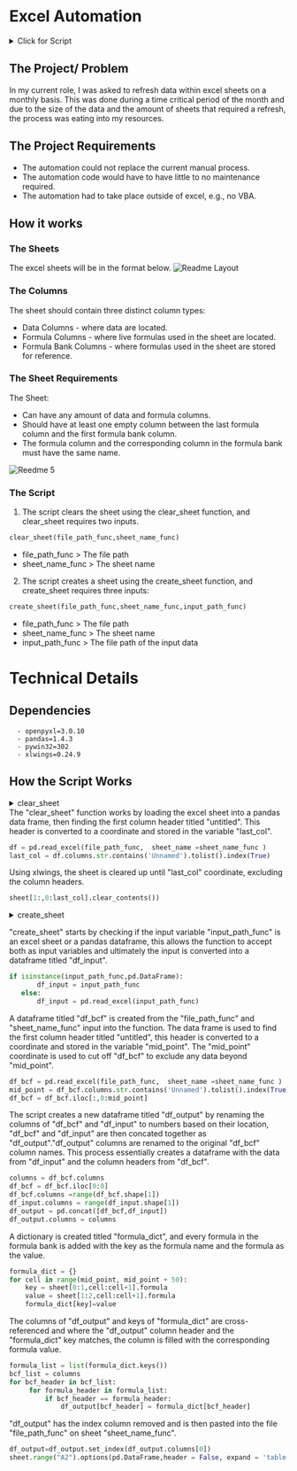 # Excel Automation
<details><summary>Click for Script</summary>
<p>

```python
from openpyxl import load_workbook
import pandas as pd
import numpy as np
import xlwings as xw
import win32com.client as win32
import pathlib
import sys

def clear_sheet(file_path_func,sheet_name_func): 
    df = pd.read_excel(file_path_func,  sheet_name =sheet_name_func )
    last_col = df.columns.str.contains('Unnamed').tolist().index(True) 
    sheet = wb.sheets[sheet_name_func]
    sheet[1:,0:last_col].clear_contents() 
        
def create_sheet(file_path_func,sheet_name_func,input_path_func):
    
    if isinstance(input_path_func,pd.DataFrame):
        df_input = input_path_func
    else:
        df_input = pd.read_excel(input_path_func)
    
    df_bcf = pd.read_excel(file_path_func,  sheet_name =sheet_name_func )
    mid_point = df_bcf.columns.str.contains('Unnamed').tolist().index(True)
    df_bcf = df_bcf.iloc[:,0:mid_point]
    
    columns = df_bcf.columns 
    df_bcf = df_bcf.iloc[0:0]
    df_bcf.columns =range(df_bcf.shape[1])
    df_input.columns = range(df_input.shape[1]) 
    df_output = pd.concat([df_bcf,df_input])
    df_output.columns = columns 
    
    wb = xw.Book(file_path_func)
    sheet = wb.sheets[sheet_name_func]
    
    formula_dict = {}
    for cell in range(mid_point, mid_point + 50):
        key = sheet[0:1,cell:cell+1].formula
        value = sheet[1:2,cell:cell+1].formula
        formula_dict[key]=value
    
    formula_list = list(formula_dict.keys())
    bcf_list = columns 
    for bcf_header in bcf_list:
        for formula_header in formula_list:
            if bcf_header == formula_header:
                df_output[bcf_header] = formula_dict[bcf_header]
    df_output=df_output.set_index(df_output.columns[0]) 
    sheet.range("A2").options(pd.DataFrame,header = False, expand = 'table',chunksize=1000).value = df_output
```

</p>
</details>

## The Project/ Problem 
In my current role, I was asked to refresh data within excel sheets on a monthly basis. This was done during a time critical period of the month and due to the size of the data and the amount of sheets that required a refresh, the process was eating into my resources.
## The Project Requirements 
- The automation could not replace the current manual process.
- The automation code would have to have little to no maintenance required.
- The automation had to take place outside of excel, e.g., no VBA.
## How it works
### The Sheets
The excel sheets will be in the format below.
![Readme Layout](https://user-images.githubusercontent.com/54468620/207132124-cabf5bcb-ffec-4775-abf6-2601ae18d33c.jpg)

### The Columns
The sheet should contain three distinct column types:
- Data Columns - where data are located.
- Formula Columns - where live formulas used in the sheet are located.
- Formula Bank Columns - where formulas used in the sheet are stored for reference. 

### The Sheet Requirements
The Sheet: 
- Can have any amount of data and formula columns.
- Should have at least one empty column between the last formula column and the first formula bank column.
- The formula column and the corresponding column in the formula bank must have the same name.

![Reedme 5](https://user-images.githubusercontent.com/54468620/207138239-cdc443b9-4445-460d-be38-44a50c4ec18b.jpg)

### The Script 
1. The script clears the sheet using the clear_sheet function, and clear_sheet requires two inputs.
```Python
clear_sheet(file_path_func,sheet_name_func)
 ```
* file_path_func > The file path 
* sheet_name_func > The sheet name 
2. The script creates a sheet using the create_sheet function, and create_sheet requires three inputs:
```Python
create_sheet(file_path_func,sheet_name_func,input_path_func)
 ```
* file_path_func > The file path 
* sheet_name_func > The sheet name 
* input_path_func > The file path of the input data 

# Technical Details
## Dependencies
```
  - openpyxl=3.0.10
  - pandas=1.4.3
  - pywin32=302
  - xlwings=0.24.9
```
## How the Script Works
<details><summary>clear_sheet</summary>
<p>

```python
def clear_sheet(file_path_func,sheet_name_func): 
    df = pd.read_excel(file_path_func,  sheet_name =sheet_name_func )
    last_col = df.columns.str.contains('Unnamed').tolist().index(True) 
    sheet = wb.sheets[sheet_name_func]
    sheet[1:,0:last_col].clear_contents()
```

</p>
</details>
The "clear_sheet" function works by loading the excel sheet into a pandas data frame, then finding the first column header titled "untitled". This header is converted to a coordinate and stored in the variable "last_col".

```python
df = pd.read_excel(file_path_func,  sheet_name =sheet_name_func )
last_col = df.columns.str.contains('Unnamed').tolist().index(True) 
```
Using xlwings, the sheet is cleared up until  "last_col" coordinate, excluding the column headers.
```python
sheet[1:,0:last_col].clear_contents()) 
```
<details><summary>create_sheet</summary>
<p>

```python
def create_sheet(file_path_func,sheet_name_func,input_path_func):
    
    if isinstance(input_path_func,pd.DataFrame):
        df_input = input_path_func
    else:
        df_input = pd.read_excel(input_path_func)
    
    df_bcf = pd.read_excel(file_path_func,  sheet_name =sheet_name_func )
    mid_point = df_bcf.columns.str.contains('Unnamed').tolist().index(True)
    df_bcf = df_bcf.iloc[:,0:mid_point]
    
    columns = df_bcf.columns 
    df_bcf = df_bcf.iloc[0:0]
    df_bcf.columns =range(df_bcf.shape[1])
    df_input.columns = range(df_input.shape[1]) 
    df_output = pd.concat([df_bcf,df_input])
    df_output.columns = columns 
    
    wb = xw.Book(file_path_func)
    sheet = wb.sheets[sheet_name_func]
    
    formula_dict = {}
    for cell in range(mid_point, mid_point + 50):
        key = sheet[0:1,cell:cell+1].formula
        value = sheet[1:2,cell:cell+1].formula
        formula_dict[key]=value
    
    formula_list = list(formula_dict.keys())
    bcf_list = columns 
    for bcf_header in bcf_list:
        for formula_header in formula_list:
            if bcf_header == formula_header:
                df_output[bcf_header] = formula_dict[bcf_header]
    df_output=df_output.set_index(df_output.columns[0]) 
    sheet.range("A2").options(pd.DataFrame,header = False, expand = 'table',chunksize=1000).value = df_output
```
</p>
</details>

"create_sheet" starts by checking if the input variable "input_path_func" is an excel sheet or a pandas dataframe, this allows the function to accept both as input variables and ultimately the input is converted into a dataframe titled "df_input".
 ```python
if isinstance(input_path_func,pd.DataFrame):
        df_input = input_path_func
    else:
        df_input = pd.read_excel(input_path_func) 
```

A dataframe titled "df_bcf" is created from the "file_path_func" and "sheet_name_func" input into the function. The data frame is used to find the first column header titled "untitled", this header is converted to a coordinate and stored in the variable "mid_point". The "mid_point" coordinate is used to cut off "df_bcf" to exclude any data beyond "mid_point".

```python
df_bcf = pd.read_excel(file_path_func,  sheet_name =sheet_name_func )
mid_point = df_bcf.columns.str.contains('Unnamed').tolist().index(True)
df_bcf = df_bcf.iloc[:,0:mid_point] 
```

The script creates a new dataframe titled "df_output" by renaming the columns of "df_bcf" and "df_input" to numbers based on their location, "df_bcf" and "df_input" are then concated together as "df_output"."df_output" columns are renamed to the original "df_bcf" column names. This process essentially creates a dataframe with the data from "df_input" and the column headers from "df_bcf".

```python
columns = df_bcf.columns 
df_bcf = df_bcf.iloc[0:0]
df_bcf.columns =range(df_bcf.shape[1])
df_input.columns = range(df_input.shape[1]) 
df_output = pd.concat([df_bcf,df_input])
df_output.columns = columns
```

A dictionary is created titled "formula_dict", and every formula in the formula bank is added with the key as the formula name and the formula as the value. 

```python
formula_dict = {}
for cell in range(mid_point, mid_point + 50):
    key = sheet[0:1,cell:cell+1].formula
    value = sheet[1:2,cell:cell+1].formula
    formula_dict[key]=value
```

The columns of "df_output" and keys of "formula_dict" are cross-referenced and where the "df_output" column header and the "formula_dict" key matches, the column is filled with the corresponding formula value.

```python
formula_list = list(formula_dict.keys())
bcf_list = columns 
for bcf_header in bcf_list:
     for formula_header in formula_list:
         if bcf_header == formula_header:
             df_output[bcf_header] = formula_dict[bcf_header]
```

"df_output" has the index column removed and is then pasted into the file "file_path_func" on sheet "sheet_name_func".

```python
df_output=df_output.set_index(df_output.columns[0]) 
sheet.range("A2").options(pd.DataFrame,header = False, expand = 'table',chunksize=1000).value = df_output
```

